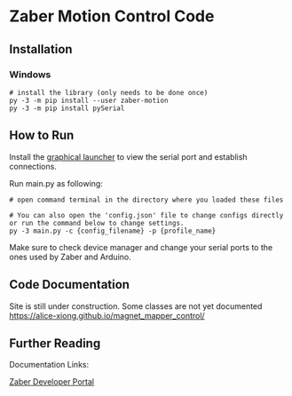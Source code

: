 Zaber Motion Control Code
====================

Installation
------------
### Windows

``` {.bash}
# install the library (only needs to be done once)
py -3 -m pip install --user zaber-motion
py -3 -m pip install pySerial
```


How to Run
----------
Install the [graphical launcher](https://software.zaber.com/zaber-launcher/download#download-section)
to view the serial port and establish connections.

Run main.py as following:

```
# open command terminal in the directory where you loaded these files

# You can also open the 'config.json' file to change configs directly or run the command below to change settings.
py -3 main.py -c {config_filename} -p {profile_name}
```

Make sure to check device manager and change your serial ports to the ones used by Zaber and Arduino.



Code Documentation 
------------------

Site is still under construction. Some classes are not yet documented
https://alice-xiong.github.io/magnet_mapper_control/




Further Reading
----------

Documentation Links:

[Zaber Developer Portal](https://www.zaber.com/software/docs/motion-library/ascii/)


